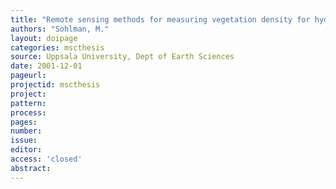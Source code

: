 ```yaml
---
title: "Remote sensing methods for measuring vegetation density for hydrological modelling approaches in the Okavango delta, Botswana."
authors: "Sohlman, M."
layout: doipage
categories: mscthesis
source: Uppsala University, Dept of Earth Sciences
date: 2001-12-01
pageurl:
projectid: mscthesis
project:
pattern:
process:
pages:
number:
issue:
editor:
access: 'closed'
abstract:
---
```

